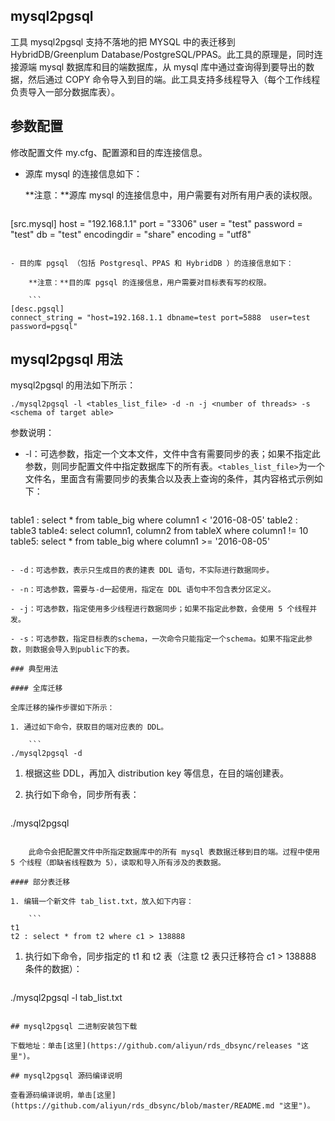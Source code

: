 ## mysql2pgsql

工具 mysql2pgsql 支持不落地的把 MYSQL 中的表迁移到 HybridDB/Greenplum Database/PostgreSQL/PPAS。此工具的原理是，同时连接源端 mysql 数据库和目的端数据库，从 mysql 库中通过查询得到要导出的数据，然后通过 COPY 命令导入到目的端。此工具支持多线程导入（每个工作线程负责导入一部分数据库表）。

## 参数配置

修改配置文件 my.cfg、配置源和目的库连接信息。

- 源库 mysql 的连接信息如下：

	**注意：**源库 mysql 的连接信息中，用户需要有对所有用户表的读权限。

	```
[src.mysql]
host = "192.168.1.1"
port = "3306"
user = "test"
password = "test"
db = "test"
encodingdir = "share"
encoding = "utf8"
```

- 目的库 pgsql （包括 Postgresql、PPAS 和 HybridDB ）的连接信息如下：

	**注意：**目的库 pgsql 的连接信息，用户需要对目标表有写的权限。

	```
[desc.pgsql]
connect_string = "host=192.168.1.1 dbname=test port=5888  user=test password=pgsql"
```

## mysql2pgsql 用法

mysql2pgsql 的用法如下所示：

```
./mysql2pgsql -l <tables_list_file> -d -n -j <number of threads> -s <schema of target able> 

```

参数说明：

- -l：可选参数，指定一个文本文件，文件中含有需要同步的表；如果不指定此参数，则同步配置文件中指定数据库下的所有表。```<tables_list_file>```为一个文件名，里面含有需要同步的表集合以及表上查询的条件，其内容格式示例如下：

	```
table1 : select * from table_big where column1 < '2016-08-05'
table2 : 
table3
table4: select column1, column2 from tableX where column1 != 10
table5: select * from table_big where column1 >= '2016-08-05'
```

- -d：可选参数，表示只生成目的表的建表 DDL 语句，不实际进行数据同步。

- -n：可选参数，需要与-d一起使用，指定在 DDL 语句中不包含表分区定义。

- -j：可选参数，指定使用多少线程进行数据同步；如果不指定此参数，会使用 5 个线程并发。

- -s：可选参数，指定目标表的schema，一次命令只能指定一个schema。如果不指定此参数，则数据会导入到public下的表。

### 典型用法

#### 全库迁移

全库迁移的操作步骤如下所示：

1. 通过如下命令，获取目的端对应表的 DDL。

	```
./mysql2pgsql -d
```

1. 根据这些 DDL，再加入 distribution key 等信息，在目的端创建表。

1. 执行如下命令，同步所有表：

	```
./mysql2pgsql
```

	此命令会把配置文件中所指定数据库中的所有 mysql 表数据迁移到目的端。过程中使用 5 个线程（即缺省线程数为 5），读取和导入所有涉及的表数据。

#### 部分表迁移

1. 编辑一个新文件 tab_list.txt，放入如下内容：

	```
t1
t2 : select * from t2 where c1 > 138888
```

1. 执行如下命令，同步指定的 t1 和 t2 表（注意 t2 表只迁移符合 c1 > 138888 条件的数据）：

	```
./mysql2pgsql -l tab_list.txt
```

## mysql2pgsql 二进制安装包下载

下载地址：单击[这里](https://github.com/aliyun/rds_dbsync/releases "这里")。

## mysql2pgsql 源码编译说明

查看源码编译说明，单击[这里](https://github.com/aliyun/rds_dbsync/blob/master/README.md "这里")。
